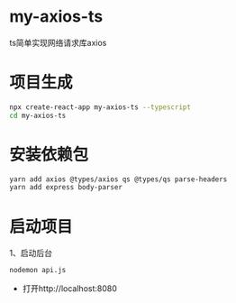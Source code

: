 # my-axios-ts
ts简单实现网络请求库axios

# 项目生成
```bash
npx create-react-app my-axios-ts --typescript
cd my-axios-ts

```

# 安装依赖包
```bash
yarn add axios @types/axios qs @types/qs parse-headers
yarn add express body-parser

```

# 启动项目
1、启动后台
```bash
nodemon api.js
```
* 打开http://localhost:8080
